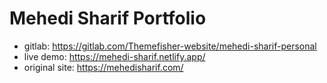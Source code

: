 # Mehedi Sharif Portfolio

- gitlab: https://gitlab.com/Themefisher-website/mehedi-sharif-personal
- live demo: https://mehedi-sharif.netlify.app/
- original site: https://mehedisharif.com/
